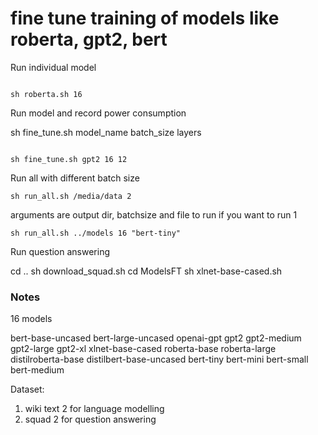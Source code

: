 # fine tune training of models like roberta, gpt2, bert

Run individual model

<code>
sh roberta.sh 16
</code>

Run model and record power consumption

sh fine_tune.sh model_name batch_size layers

<code>
sh fine_tune.sh gpt2 16 12
</code>

Run all with different batch size

<code>sh run_all.sh /media/data 2</code>

arguments are output dir, batchsize and file to run if you want to run 1

<code>sh run_all.sh ../models 16 "bert-tiny"</code>

Run question answering

cd ..
sh download_squad.sh
cd ModelsFT
sh xlnet-base-cased.sh

### Notes

16 models

bert-base-uncased bert-large-uncased openai-gpt gpt2 gpt2-medium gpt2-large gpt2-xl xlnet-base-cased roberta-base roberta-large distilroberta-base distilbert-base-uncased bert-tiny bert-mini bert-small bert-medium

Dataset:
 1. wiki text 2 for language modelling 
 2. squad 2 for question answering
